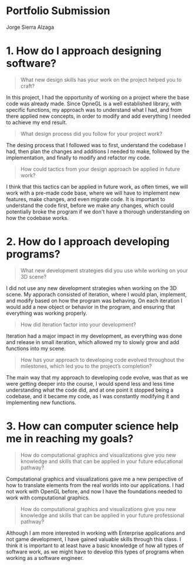 # Portfolio Submission
Jorge Sierra Alzaga

# 1. How do I approach designing software?
>What new design skills has your work on the project helped you to craft?


In this project, I had the opportunity of working on a project where the base code was already made. Since OpneGL is a well established library, with specific functions, my approach was to understand what I had, and from there applied new concepts, in order to modify and add everything I needed to achieve my end result.

>What design process did you follow for your project work?

The desing process that I followed was to first, understand the codebase I had, then plan the changes and additions I needed to make, followed by the implementation, and finally to modify and refactor my code. 

>How could tactics from your design approach be applied in future work?

I think that this tactics can be applied in future work, as often times, we will work with a pre-made code base, where we will have to implement new features, make changes, and even migrate code. It is important to understand the code first, before we make any changes, which could potentially broke the program if we don't have a thorough understanding on how the codebase works.

# 2. How do I approach developing programs? 
>What new development strategies did you use while working on your 3D scene?

I did not use any new development strategies when working on the 3D scene. My apporach consisted of iteration, where I would plan, implement, and modify based on how the program was behaving. On each iteration I would add a new object or behavior in the program, and ensuring that everything was working properly.

>How did iteration factor into your development?

Iteration had a major impact in my development, as everything was done and release in small iteration, which allowed my to slowly grow and add functions into my scene.

>How has your approach to developing code evolved throughout the milestones, which led you to the project’s completion?

The main way that my approach to developing code evolve, was that as we were getting deeper into the course, I would spend less and less time understanding what the code did, and at one point it stopped being a codebase, and it became my code, as I was constantly modifying it and implementing new functions.

# 3. How can computer science help me in reaching my goals?
>How do computational graphics and visualizations give you new knowledge and skills that can be applied in your future educational pathway?

Computational graphics and visualizations gave me a new perspective of how to translate elements from the real worlds into our applications. I had not work with OpenGL before, and now I have the foundations needed to work with computational graphics. 

>How do computational graphics and visualizations give you new knowledge and skills that can be applied in your future professional pathway?

Although I am more interested in working with Enterprise applications and not game development, I have gained valuable skills through this class. I think it is important to at least have a basic knowledge of how all types of software work, as we might have to develop this types of programs when working as a software engineer.
